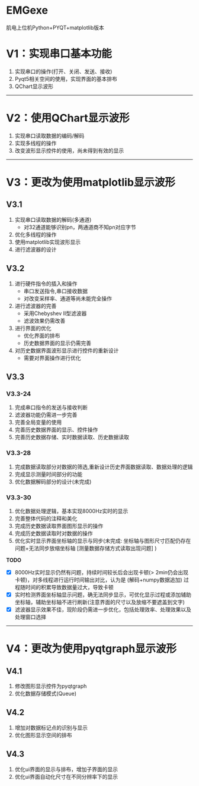 # EMGexe
肌电上位机Python+PYQT+matplotlib版本

# V1：实现串口基本功能
1. 实现串口的操作(打开、关闭、发送、接收)
2. Pyqt5相关空间的使用，实现界面的基本排布
3. QChart显示波形

--------------
# V2：使用QChart显示波形
1. 实现串口读取数据的编码/解码
2. 实现多线程的操作
3. 改变波形显示控件的使用，尚未得到有效的显示

---------------
# V3：更改为使用matplotlib显示波形
## V3.1
1. 实现串口读取数据的解码(多通道)   
   - 对32通道能够识别pn，两通道商不知pn对应字节
2. 优化多线程的操作
3. 使用matplotlib实现波形显示
4. 进行滤波器的设计

## V3.2
1. 进行硬件指令的插入和操作
    - 串口发送指令,串口接收数据
    - 对改变采样率、通道等尚未能完全操作
2. 进行滤波器的完善
   - 采用Chebyshev II型滤波器
   - 滤波效果仍需改善
3. 进行界面的优化
   - 优化界面的排布
   - 历史数据界面的显示仍需完善
4. 对历史数据界面波形显示进行控件的重新设计
   - 需要对界面操作进行优化

## V3.3
### V3.3-24
1. 完成串口指令的发送与接收判断
2. 滤波器功能仍需进一步完善
3. 完善全局变量的使用
4. 完善历史数据界面的显示、控件操作
5. 完善历史数据存储、实时数据读取、历史数据读取

### V3.3-28
1. 完成数据读取部分对数据的筛选,重新设计历史界面数据读取、数据处理的逻辑
2. 完成显示测量时间部分的功能
3. 优化数据解码部分的设计(未完成)


### V3.3-30
1. 优化数据处理逻辑，基本实现8000Hz实时的显示
2. 完善整体代码的注释和美化
3. 完成历史数据读取界面图形显示的操作
4. 完成历史数据读取时对数据的操作
5. 优化实时显示界面坐标轴的显示与同步(未完成: 坐标轴与图形尺寸匹配仍存在问题+无法同步放缩坐标轴  \[测量数据存储方式读取出现问题\] )
   

**TODO**
- [x] 8000Hz实时显示仍然有问题，持续时间较长后会出现卡顿(> 2min仍会出现卡顿)，对多线程进行运行时间输出对比，认为是 (解码+numpy数据追加) 过程随时间的积累导致数据量过大，导致卡顿
- [x] 实时检测界面坐标轴显示问题，确无法同步显示，可优化显示过程或添加辅助坐标轴，辅助坐标轴不进行刷新(注意界面的尺寸以及放缩不要遮盖到文字)
- [x] 滤波器显示效果不佳，现阶段仍需进一步优化，包括处理效率、处理效果以及处理窗口选择

-----------------------

# V4：更改为使用pyqtgraph显示波形

## V4.1
1. 修改图形显示控件为pyqtgraph
2. 优化数据存储模式(Queue)

## V4.2
1. 增加对数据标记点的识别与显示
2. 优化图形显示空间的排布

## V4.3
1. 优化ui界面的显示与排布，增加子界面的显示
2. 优化ui界面自动化尺寸在不同分辨率下的显示